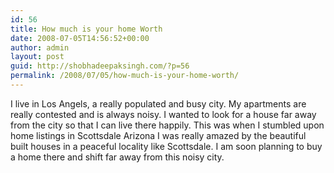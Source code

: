 ```yaml
---
id: 56
title: How much is your home Worth
date: 2008-07-05T14:56:52+00:00
author: admin
layout: post
guid: http://shobhadeepaksingh.com/?p=56
permalink: /2008/07/05/how-much-is-your-home-worth/
---
```

I live in Los Angels, a really populated and busy city. My apartments are really contested and is always noisy. I wanted to look for a house far away from the city so that I can live there happily. This was when I stumbled upon home listings in Scottsdale Arizona I was really amazed by the beautiful built houses in a peaceful locality like Scottsdale. I am soon planning to buy a home there and shift far away from this noisy city.